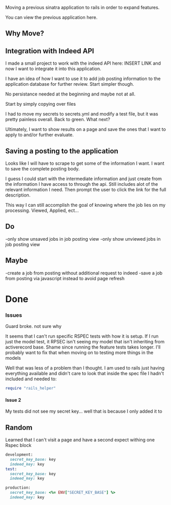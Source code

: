 Moving a previous sinatra application to rails in order to expand features.

You can view the previous application here.

## Why Move?

## Integration with Indeed API
I made a small project to work with the indeed API here: INSERT LINK and now I want
to integrate it into this application.  

I have an idea of how I want to use it to add job posting information to the application database for further review.  Start simpler though.  

No persistance needed at the beginning and maybe not at all.  

Start by simply copying over files

I had to move my secrets to secrets.yml and modify a test file, but it was pretty painless overall.  Back to green.  What next?

Ultimately, I want to show results on a page and save the ones that I want to apply to and/or further evaluate.

## Saving a posting to the application
Looks like I will have to scrape to get some of the information I want.  I want to save the complete posting body.  

I guess I could start with the intermediate information and just create from the information I have access to through the api.  Still includes alot of the relevant information I need.  Then prompt the user to click the link for the full description.  

This way I can still accomplish the goal of knowing where the job lies on my processing.  Viewed, Applied, ect...

## Do
-only show unsaved jobs in job posting view
-only show unviewed jobs in job posting view

## Maybe
-create a job from posting without additional request to indeed
-save a job from posting via javascript instead to avoid page refresh

# Done

### Issues
Guard broke.  not sure why

It seems that I can't run specific RSPEC tests with how it is setup.  If I run just the model test, it RPSEC isn't seeing my model that isn't inheriting from activerecord base.  Shame since running the feature tests takes longer.  I'll probably want to fix that when moving on to testing more things in the models

Well that was less of a problem than I thought.  I am used to rails just having everything available and didn't care to look that inside the spec file I hadn't included and needed to:
```ruby
require "rails_helper"
```

#### Issue 2
My tests did not see my secret key... well that is because I only added it to

## Random
Learned that I can't visit a page and have a second expect withing one Rspec block

``` ruby
development:
  secret_key_base: key
  indeed_key: key
test:
  secret_key_base: key
  indeed_key: key

production:
  secret_key_base: <%= ENV["SECRET_KEY_BASE"] %>
  indeed_key: key
```



##
